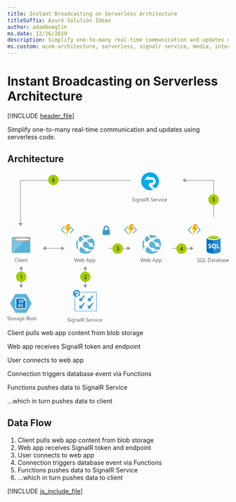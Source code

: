 ```yaml
---
title: Instant Broadcasting on Serverless Architecture
titleSuffix: Azure Solution Ideas
author: adamboeglin
ms.date: 12/16/2019
description: Simplify one-to-many real-time communication and updates using serverless code
ms.custom: acom-architecture, serverless, signalr service, media, interactive-diagram, 'https://azure.microsoft.com/solutions/architecture/instant-broadcasting-on-serverless-architecture/'
---
```

# Instant Broadcasting on Serverless Architecture

[!INCLUDE [header_file](../header.md)]

Simplify one-to-many real-time communication and updates using serverless code.

## Architecture

<svg class="architecture-diagram" aria-labelledby="instant-broadcasting-on-serverless-architecture" height="403.234" viewbox="0 0 593.754 403.234" width="593.754" xmlns="http://www.w3.org/2000/svg">
    <mask height="19.514" id="a" maskunits="userSpaceOnUse" width="10.785" x="313.462" y="144.199">
        <path fill="#fff" d="M313.462 144.199v19.515h10.786v-19.515h-10.786z"/>
    </mask>
    <mask height="31.403" id="b" maskunits="userSpaceOnUse" width="16.181" x="322.837" y="138.531">
        <path fill="#fff" d="M339.018 138.531h-16.181v31.403h16.181v-31.403z"/>
    </mask>
    <mask height="31.404" id="c" maskunits="userSpaceOnUse" width="14.69" x="324.327" y="138.531">
        <path fill="#fff" d="M324.327 169.934h14.691v-31.403h-14.691v31.403z"/>
    </mask>
    <mask height="19.514" id="d" maskunits="userSpaceOnUse" width="10.785" x="144.023" y="144.199">
        <g data-name="mask-2">
            <path data-name="path-1" fill="#fff" d="M144.024 144.199v19.515h10.785v-19.515h-10.785z"/>
        </g>
    </mask>
    <mask height="31.403" id="e" maskunits="userSpaceOnUse" width="16.181" x="153.398" y="138.531">
        <g data-name="mask-4">
            <path data-name="path-3" fill="#fff" d="M169.579 138.531h-16.181v31.403h16.181v-31.403z"/>
        </g>
    </mask>
    <mask height="31.404" id="f" maskunits="userSpaceOnUse" width="14.69" x="154.889" y="138.531">
        <g data-name="mask-6">
            <path data-name="path-5" fill="#fff" d="M154.889 169.934h14.69v-31.403h-14.69v31.403z"/>
        </g>
    </mask>
    <mask height="19.514" id="g" maskunits="userSpaceOnUse" width="10.785" x="484.462" y="144.199">
        <g data-name="mask-2">
            <path data-name="path-1" fill="#fff" d="M484.462 144.199v19.515h10.786v-19.515h-10.786z"/>
        </g>
    </mask>
    <mask height="31.403" id="h" maskunits="userSpaceOnUse" width="16.181" x="493.837" y="138.531">
        <g data-name="mask-4">
            <path data-name="path-3" fill="#fff" d="M510.018 138.531h-16.181v31.403h16.181v-31.403z"/>
        </g>
    </mask>
    <mask height="31.404" id="i" maskunits="userSpaceOnUse" width="14.69" x="495.327" y="138.531">
        <g data-name="mask-6">
            <path data-name="path-5" fill="#fff" d="M495.327 169.934h14.691v-31.403h-14.691v31.403z"/>
        </g>
    </mask>
    <path d="M11.487 213.57a2.007 2.007 0 002.007 2.007H59.48a2.007 2.007 0 002.007-2.007v-31.329h-50z" fill="#59b4d9"/>
    <path d="M59.48 172.943H13.494a2.006 2.006 0 00-2.007 2.007v10.627h50V174.95a2.007 2.007 0 00-2.007-2.007" fill="#a0a1a2"/>
    <path d="M13.5 172.943a2.007 2.007 0 00-2.007 2.007v38.62a2.008 2.008 0 002.007 2.007h2.188l39.418-42.634z" fill="#fff" opacity=".2" style="isolation:isolate"/>
    <path fill="#fff" d="M24.344 177.722h33.671v3.942H24.344z"/>
    <path d="M22.8 179.626a4.878 4.878 0 11-4.878-4.879 4.879 4.879 0 014.878 4.879" fill="#59b4d9"/>
    <path fill="#fff" d="M17.403 180.175l2.213 2.336h-1.201l-2.959-2.818 2.948-2.818h1.198l-2.199 2.322h5.393v.978h-5.393z"/>
    <g>
        <g fill="#5b5b5b">
            <path d="M161.637 399.543v-1.354a2.633 2.633 0 00.558.369 4.487 4.487 0 00.684.277 5.424 5.424 0 00.722.174 4.018 4.018 0 00.67.062 2.622 2.622 0 001.582-.393 1.473 1.473 0 00.349-1.822 1.962 1.962 0 00-.481-.537 4.788 4.788 0 00-.729-.465q-.42-.222-.906-.468-.513-.26-.957-.526a4.143 4.143 0 01-.771-.588 2.452 2.452 0 01-.517-.728 2.475 2.475 0 01.106-2.119 2.518 2.518 0 01.771-.817 3.5 3.5 0 011.091-.479 4.977 4.977 0 011.247-.157 4.785 4.785 0 012.113.349v1.292a3.832 3.832 0 00-2.229-.6 3.669 3.669 0 00-.752.079 2.107 2.107 0 00-.67.256 1.481 1.481 0 00-.479.458 1.216 1.216 0 00-.186.684 1.4 1.4 0 00.141.649 1.6 1.6 0 00.414.5 4.088 4.088 0 00.666.438q.393.212.906.465t1 .547a4.531 4.531 0 01.826.636 2.811 2.811 0 01.564.772 2.176 2.176 0 01.209.971 2.469 2.469 0 01-.284 1.227 2.33 2.33 0 01-.766.817 3.344 3.344 0 01-1.11.455 6.1 6.1 0 01-1.326.14 5.437 5.437 0 01-.574-.038q-.343-.037-.7-.109a5.65 5.65 0 01-.674-.178 2.118 2.118 0 01-.508-.239zM169.957 391.162a.712.712 0 01-.514-.205.694.694 0 01-.211-.52.716.716 0 01.725-.731.722.722 0 01.522.208.729.729 0 010 1.036.717.717 0 01-.522.212zm.547 8.777h-1.121v-7h1.117zM178.748 399.379q0 3.855-3.691 3.855a4.953 4.953 0 01-2.27-.492v-1.121a4.659 4.659 0 002.256.656q2.584 0 2.584-2.748v-.766h-.027a2.833 2.833 0 01-4.509.407 3.728 3.728 0 01-.8-2.505 4.356 4.356 0 01.857-2.837 2.866 2.866 0 012.348-1.053 2.284 2.284 0 012.1 1.135h.027v-.971h1.121zm-1.121-2.6v-1.032a2 2 0 00-.564-1.429 1.856 1.856 0 00-1.4-.595 1.946 1.946 0 00-1.627.755 3.368 3.368 0 00-.588 2.116 2.9 2.9 0 00.563 1.87 1.821 1.821 0 001.493.7 1.952 1.952 0 001.535-.67 2.5 2.5 0 00.588-1.72zM186.828 399.939h-1.121v-3.992q0-2.229-1.627-2.229a1.765 1.765 0 00-1.392.632 2.342 2.342 0 00-.55 1.6v3.992h-1.121v-7h1.121v1.158h.027a2.525 2.525 0 012.3-1.326 2.139 2.139 0 011.756.742 3.3 3.3 0 01.609 2.143zM193.951 399.939h-1.121v-1.094h-.03a2.349 2.349 0 01-2.154 1.258 2.3 2.3 0 01-1.637-.554 1.917 1.917 0 01-.592-1.47q0-1.962 2.311-2.283l2.1-.294q0-1.784-1.443-1.784a3.448 3.448 0 00-2.283.861v-1.148a4.34 4.34 0 012.379-.656q2.468 0 2.469 2.611zm-1.121-3.539l-1.689.232a2.741 2.741 0 00-1.176.386 1.116 1.116 0 00-.4.981 1.068 1.068 0 00.366.837 1.412 1.412 0 00.974.325 1.8 1.8 0 001.378-.584 2.088 2.088 0 00.544-1.48zM197.184 399.939h-1.121v-10.363h1.121zM206.631 399.939h-1.367l-1.641-2.748a5.939 5.939 0 00-.437-.653 2.449 2.449 0 00-.434-.441 1.507 1.507 0 00-.479-.25 1.973 1.973 0 00-.578-.079h-.943v4.17H199.6v-9.8h2.926a4.177 4.177 0 011.187.161 2.651 2.651 0 01.943.489 2.274 2.274 0 01.626.817 2.708 2.708 0 01.225 1.145 2.757 2.757 0 01-.153.94 2.468 2.468 0 01-.437.762 2.661 2.661 0 01-.684.571 3.483 3.483 0 01-.9.366v.027a2.08 2.08 0 01.428.25 2.338 2.338 0 01.346.332 4.442 4.442 0 01.324.434c.107.162.227.35.359.564zm-5.879-8.764v3.555h1.559a2.372 2.372 0 00.8-.13 1.843 1.843 0 00.633-.373 1.676 1.676 0 00.416-.595 1.986 1.986 0 00.15-.79 1.539 1.539 0 00-.509-1.227 2.19 2.19 0 00-1.474-.441zM211.355 399.543v-1.354a2.6 2.6 0 00.557.369 4.528 4.528 0 00.684.277 5.447 5.447 0 00.721.174 4.027 4.027 0 00.67.062 2.623 2.623 0 001.583-.393 1.476 1.476 0 00.349-1.822 1.966 1.966 0 00-.482-.537 4.776 4.776 0 00-.728-.465q-.42-.222-.905-.468-.513-.26-.957-.526a4.127 4.127 0 01-.773-.588 2.449 2.449 0 01-.516-.728 2.489 2.489 0 01.105-2.119 2.524 2.524 0 01.773-.817 3.489 3.489 0 011.09-.479 4.991 4.991 0 011.248-.157 4.775 4.775 0 012.111.349v1.292a3.828 3.828 0 00-2.229-.6 3.684 3.684 0 00-.752.079 2.125 2.125 0 00-.67.256 1.491 1.491 0 00-.479.458 1.215 1.215 0 00-.184.684 1.4 1.4 0 00.14.649 1.592 1.592 0 00.413.5 4.1 4.1 0 00.667.438q.393.212.905.465t1 .547a4.581 4.581 0 01.828.636 2.848 2.848 0 01.563.772 2.176 2.176 0 01.208.971 2.459 2.459 0 01-.283 1.227 2.33 2.33 0 01-.766.817 3.341 3.341 0 01-1.111.455 6.091 6.091 0 01-1.326.14 5.469 5.469 0 01-.574-.038q-.341-.037-.7-.109a5.683 5.683 0 01-.673-.178 2.091 2.091 0 01-.507-.239zM224.727 396.72h-4.943a2.623 2.623 0 00.629 1.8 2.17 2.17 0 001.654.636 3.437 3.437 0 002.174-.779v1.053a4.059 4.059 0 01-2.439.67 2.961 2.961 0 01-2.332-.954 3.907 3.907 0 01-.848-2.683 3.825 3.825 0 01.927-2.663 2.968 2.968 0 012.3-1.029 2.635 2.635 0 012.127.889 3.707 3.707 0 01.752 2.468zm-1.148-.95a2.283 2.283 0 00-.469-1.511 1.6 1.6 0 00-1.281-.54 1.811 1.811 0 00-1.348.567 2.577 2.577 0 00-.684 1.483zM230.072 394.074a1.372 1.372 0 00-.848-.226 1.431 1.431 0 00-1.2.677 3.129 3.129 0 00-.481 1.846v3.568h-1.121v-7h1.121v1.442h.027a2.441 2.441 0 01.73-1.152 1.668 1.668 0 011.1-.414 1.83 1.83 0 01.67.1zM237.352 392.939l-2.789 7h-1.1l-2.652-7h1.23l1.777 5.086a4.6 4.6 0 01.246.978h.027a4.56 4.56 0 01.219-.95l1.859-5.113zM239.129 391.162a.708.708 0 01-.512-.205.692.692 0 01-.213-.52.72.72 0 01.725-.731.724.724 0 01.523.208.731.731 0 010 1.036.72.72 0 01-.523.212zm.547 8.777h-1.121v-7h1.121zM246.717 399.618a3.64 3.64 0 01-1.914.485 3.168 3.168 0 01-2.416-.974 3.529 3.529 0 01-.92-2.526 3.881 3.881 0 01.992-2.779 3.464 3.464 0 012.645-1.049 3.678 3.678 0 011.627.342v1.148a2.849 2.849 0 00-1.668-.547 2.254 2.254 0 00-1.76.769 2.918 2.918 0 00-.687 2.02 2.779 2.779 0 00.646 1.941 2.225 2.225 0 001.732.711 2.806 2.806 0 001.723-.608zM254.039 396.72H249.1a2.623 2.623 0 00.629 1.8 2.17 2.17 0 001.654.636 3.437 3.437 0 002.174-.779v1.053a4.059 4.059 0 01-2.439.67 2.961 2.961 0 01-2.332-.954 3.907 3.907 0 01-.848-2.683 3.825 3.825 0 01.927-2.663 2.968 2.968 0 012.3-1.029 2.635 2.635 0 012.127.889 3.707 3.707 0 01.752 2.468zm-1.148-.95a2.283 2.283 0 00-.469-1.511 1.6 1.6 0 00-1.281-.54 1.811 1.811 0 00-1.348.567 2.577 2.577 0 00-.684 1.483z"/>
        </g>
        <g fill="#5b5b5b">
            <path d="M0 395.543v-1.354a2.6 2.6 0 00.557.369 4.528 4.528 0 00.684.277 5.447 5.447 0 00.721.174 4.027 4.027 0 00.67.062 2.623 2.623 0 001.583-.393 1.476 1.476 0 00.349-1.822 1.966 1.966 0 00-.482-.537 4.776 4.776 0 00-.728-.465q-.42-.222-.905-.468-.513-.26-.957-.526a4.127 4.127 0 01-.773-.588 2.449 2.449 0 01-.516-.728 2.489 2.489 0 01.105-2.119 2.524 2.524 0 01.773-.817 3.489 3.489 0 011.09-.479 4.991 4.991 0 011.248-.157 4.775 4.775 0 012.111.349v1.292a3.828 3.828 0 00-2.229-.6 3.684 3.684 0 00-.752.079 2.125 2.125 0 00-.67.256 1.491 1.491 0 00-.479.458 1.215 1.215 0 00-.184.684 1.4 1.4 0 00.14.649 1.592 1.592 0 00.413.5 4.1 4.1 0 00.667.438q.393.212.905.465t1 .547a4.581 4.581 0 01.828.636 2.848 2.848 0 01.563.772 2.176 2.176 0 01.208.971 2.459 2.459 0 01-.283 1.227 2.33 2.33 0 01-.766.817 3.341 3.341 0 01-1.111.455 6.091 6.091 0 01-1.326.14 5.469 5.469 0 01-.574-.038q-.341-.037-.7-.109a5.683 5.683 0 01-.673-.178 2.091 2.091 0 01-.507-.239zM10.541 395.871a2.163 2.163 0 01-1.047.219q-1.838 0-1.838-2.051V389.9h-1.2v-.957h1.2v-1.713l1.121-.362v2.071h1.764v.957H8.777v3.944a1.639 1.639 0 00.238 1 .955.955 0 00.793.3 1.181 1.181 0 00.732-.232zM14.854 396.1a3.246 3.246 0 01-2.478-.981 3.631 3.631 0 01-.927-2.6 3.785 3.785 0 01.965-2.755 3.464 3.464 0 012.6-.991 3.141 3.141 0 012.444.964 3.825 3.825 0 01.878 2.673 3.762 3.762 0 01-.946 2.683 3.318 3.318 0 01-2.536 1.007zm.082-6.385a2.134 2.134 0 00-1.709.735 3.02 3.02 0 00-.629 2.027 2.854 2.854 0 00.637 1.962 2.159 2.159 0 001.7.718 2.051 2.051 0 001.672-.7 3.055 3.055 0 00.584-2 3.108 3.108 0 00-.584-2.023 2.041 2.041 0 00-1.671-.715zM23.781 390.074a1.37 1.37 0 00-.848-.226 1.43 1.43 0 00-1.2.677 3.129 3.129 0 00-.482 1.846v3.568h-1.12v-7h1.121v1.442h.027a2.451 2.451 0 01.732-1.152 1.665 1.665 0 011.1-.414 1.823 1.823 0 01.67.1zM30.01 395.939h-1.121v-1.094h-.027a2.349 2.349 0 01-2.154 1.258 2.3 2.3 0 01-1.637-.554 1.917 1.917 0 01-.592-1.47q0-1.962 2.311-2.283l2.1-.294q0-1.784-1.443-1.784a3.448 3.448 0 00-2.283.861v-1.148a4.34 4.34 0 012.379-.656q2.468 0 2.469 2.611zm-1.121-3.539l-1.689.232a2.741 2.741 0 00-1.176.386 1.116 1.116 0 00-.4.981 1.068 1.068 0 00.366.837 1.412 1.412 0 00.974.325 1.8 1.8 0 001.378-.584 2.088 2.088 0 00.544-1.48zM38.1 395.379q0 3.855-3.691 3.855a4.959 4.959 0 01-2.27-.492v-1.121a4.665 4.665 0 002.256.656q2.584 0 2.584-2.748v-.766h-.027a2.832 2.832 0 01-4.508.407 3.728 3.728 0 01-.8-2.505 4.356 4.356 0 01.858-2.837 2.866 2.866 0 012.349-1.053 2.28 2.28 0 012.1 1.135h.027v-.971H38.1zm-1.121-2.6v-1.032a2 2 0 00-.563-1.429 1.858 1.858 0 00-1.405-.595 1.948 1.948 0 00-1.627.755 3.374 3.374 0 00-.588 2.116 2.9 2.9 0 00.564 1.87 1.822 1.822 0 001.494.7 1.95 1.95 0 001.534-.67 2.5 2.5 0 00.587-1.72zM45.992 392.72h-4.943a2.623 2.623 0 00.629 1.8 2.17 2.17 0 001.654.636 3.437 3.437 0 002.174-.779v1.053a4.059 4.059 0 01-2.439.67 2.961 2.961 0 01-2.332-.954 3.907 3.907 0 01-.848-2.683 3.825 3.825 0 01.927-2.663 2.968 2.968 0 012.3-1.029 2.635 2.635 0 012.127.889 3.707 3.707 0 01.752 2.468zm-1.148-.95a2.283 2.283 0 00-.469-1.511 1.6 1.6 0 00-1.281-.54 1.811 1.811 0 00-1.348.567 2.577 2.577 0 00-.684 1.483zM51.672 395.939v-9.8h2.789a3.053 3.053 0 012.018.622 2.011 2.011 0 01.744 1.62 2.384 2.384 0 01-.451 1.449 2.431 2.431 0 01-1.244.875v.027a2.5 2.5 0 011.586.749 2.3 2.3 0 01.6 1.644 2.563 2.563 0 01-.9 2.037 3.361 3.361 0 01-2.277.779zm1.148-8.764v3.165H54a2.235 2.235 0 001.484-.455 1.585 1.585 0 00.539-1.282q0-1.429-1.879-1.429zm0 4.2v3.525h1.559a2.338 2.338 0 001.569-.479 1.64 1.64 0 00.558-1.312q0-1.737-2.365-1.736zM60.668 395.939h-1.121v-10.363h1.121zM65.863 396.1a3.246 3.246 0 01-2.478-.981 3.631 3.631 0 01-.927-2.6 3.785 3.785 0 01.965-2.755 3.464 3.464 0 012.6-.991 3.141 3.141 0 012.444.964 3.825 3.825 0 01.878 2.673 3.762 3.762 0 01-.945 2.69 3.318 3.318 0 01-2.537 1zm.082-6.385a2.134 2.134 0 00-1.709.735 3.02 3.02 0 00-.629 2.027 2.854 2.854 0 00.637 1.962 2.159 2.159 0 001.7.718 2.051 2.051 0 001.672-.7 3.055 3.055 0 00.584-2 3.108 3.108 0 00-.584-2.023 2.041 2.041 0 00-1.671-.715zM72.289 394.928h-.027v1.012h-1.121v-10.364h1.121v4.594h.027a2.652 2.652 0 012.42-1.395 2.566 2.566 0 012.109.94 3.883 3.883 0 01.762 2.519 4.34 4.34 0 01-.854 2.813 2.847 2.847 0 01-2.338 1.056 2.3 2.3 0 01-2.099-1.175zm-.027-2.823v.978a2.082 2.082 0 00.564 1.473 2.012 2.012 0 003.028-.174 3.577 3.577 0 00.577-2.167 2.825 2.825 0 00-.539-1.832 1.788 1.788 0 00-1.463-.663 1.985 1.985 0 00-1.572.68 2.5 2.5 0 00-.595 1.7z"/>
        </g>
        <g fill="#5b5b5b">
            <path d="M26.725 239.529a5.749 5.749 0 01-2.707.574 4.364 4.364 0 01-3.35-1.347 4.968 4.968 0 01-1.258-3.534 5.208 5.208 0 011.414-3.8 4.8 4.8 0 013.59-1.449 5.753 5.753 0 012.311.4v1.227a4.685 4.685 0 00-2.324-.588 3.567 3.567 0 00-2.738 1.128 4.25 4.25 0 00-1.049 3.015 4.041 4.041 0 00.98 2.854 3.339 3.339 0 002.574 1.063 4.83 4.83 0 002.557-.656zM29.691 239.939H28.57v-10.363h1.121zM32.535 231.162a.712.712 0 01-.514-.205.694.694 0 01-.211-.52.716.716 0 01.725-.731.722.722 0 01.522.208.729.729 0 010 1.036.717.717 0 01-.522.212zm.547 8.777h-1.121v-7h1.121zM40.977 236.72h-4.942a2.614 2.614 0 00.629 1.8 2.167 2.167 0 001.654.636 3.441 3.441 0 002.174-.779v1.053a4.065 4.065 0 01-2.441.67 2.957 2.957 0 01-2.33-.954 3.9 3.9 0 01-.848-2.683 3.829 3.829 0 01.927-2.663 2.97 2.97 0 012.3-1.029 2.63 2.63 0 012.125.889 3.7 3.7 0 01.752 2.468zm-1.148-.95a2.277 2.277 0 00-.468-1.511 1.6 1.6 0 00-1.282-.54 1.809 1.809 0 00-1.346.567 2.571 2.571 0 00-.684 1.483zM48.482 239.939h-1.121v-3.992q0-2.229-1.627-2.229a1.765 1.765 0 00-1.391.632 2.342 2.342 0 00-.551 1.6v3.992h-1.12v-7h1.121v1.158h.027a2.528 2.528 0 012.3-1.326 2.144 2.144 0 011.758.742 3.306 3.306 0 01.607 2.143zM53.842 239.871a2.155 2.155 0 01-1.045.219q-1.84 0-1.84-2.051V233.9h-1.2v-.957h1.2v-1.713l1.121-.362v2.071h1.764v.957h-1.764v3.944a1.631 1.631 0 00.24 1 .954.954 0 00.793.3 1.177 1.177 0 00.73-.232z"/>
        </g>
        <g fill="#5b5b5b">
            <path d="M191.582 230.137l-2.769 9.8h-1.347l-2.017-7.164a4.429 4.429 0 01-.157-1h-.027a5.084 5.084 0 01-.178.984l-2.03 7.178h-1.333l-2.871-9.8h1.265l2.085 7.52a5.03 5.03 0 01.164.984h.034a5.709 5.709 0 01.212-.984l2.167-7.52h1.1l2.078 7.574a5.677 5.677 0 01.164.916h.027a5.465 5.465 0 01.185-.943l2-7.547zM198.179 236.72h-4.942a2.614 2.614 0 00.629 1.8 2.167 2.167 0 001.654.636 3.441 3.441 0 002.174-.779v1.053a4.062 4.062 0 01-2.44.67 2.957 2.957 0 01-2.331-.954 3.9 3.9 0 01-.848-2.683A3.829 3.829 0 01193 233.8a2.971 2.971 0 012.3-1.029 2.632 2.632 0 012.126.889 3.707 3.707 0 01.752 2.468zm-1.148-.95a2.288 2.288 0 00-.468-1.511 1.6 1.6 0 00-1.282-.54 1.811 1.811 0 00-1.347.567 2.571 2.571 0 00-.684 1.483zM201.022 238.928H201v1.012h-1.121v-10.364H201v4.594h.027a2.652 2.652 0 012.42-1.395 2.565 2.565 0 012.108.94 3.877 3.877 0 01.763 2.519 4.34 4.34 0 01-.854 2.813 2.847 2.847 0 01-2.338 1.056 2.3 2.3 0 01-2.104-1.175zM201 236.1v.978a2.085 2.085 0 00.563 1.473 2.013 2.013 0 003.029-.174 3.577 3.577 0 00.577-2.167 2.826 2.826 0 00-.54-1.832 1.788 1.788 0 00-1.463-.663 1.985 1.985 0 00-1.572.68A2.5 2.5 0 00201 236.1zM219.678 239.939h-1.271l-1.039-2.748h-4.156l-.978 2.748h-1.278l3.76-9.8h1.184zm-2.687-3.78l-1.538-4.177a3.9 3.9 0 01-.15-.656h-.027a3.669 3.669 0 01-.157.656l-1.524 4.177zM222.118 238.928h-.027v4.231h-1.121v-10.22h1.121v1.23h.027a2.652 2.652 0 012.42-1.395 2.564 2.564 0 012.112.94 3.893 3.893 0 01.759 2.519 4.34 4.34 0 01-.854 2.813 2.847 2.847 0 01-2.338 1.056 2.342 2.342 0 01-2.099-1.174zm-.027-2.823v.978a2.085 2.085 0 00.563 1.473 2.013 2.013 0 003.029-.174 3.577 3.577 0 00.577-2.167 2.826 2.826 0 00-.54-1.832 1.788 1.788 0 00-1.463-.663 1.985 1.985 0 00-1.572.68 2.5 2.5 0 00-.594 1.7zM230.349 238.928h-.027v4.231H229.2v-10.22h1.121v1.23h.027a2.652 2.652 0 012.42-1.395 2.564 2.564 0 012.112.94 3.893 3.893 0 01.759 2.519 4.34 4.34 0 01-.854 2.813 2.847 2.847 0 01-2.338 1.056 2.342 2.342 0 01-2.098-1.174zm-.027-2.823v.978a2.085 2.085 0 00.563 1.473 2.013 2.013 0 003.029-.174 3.577 3.577 0 00.577-2.167 2.826 2.826 0 00-.54-1.832 1.788 1.788 0 00-1.463-.663 1.985 1.985 0 00-1.572.68 2.5 2.5 0 00-.595 1.7z"/>
        </g>
        <g fill="#5b5b5b">
            <path d="M335.41 77.551V76.2a2.6 2.6 0 00.557.369 4.528 4.528 0 00.684.277 5.447 5.447 0 00.721.174 4.027 4.027 0 00.67.062 2.623 2.623 0 001.583-.393 1.476 1.476 0 00.349-1.822 1.966 1.966 0 00-.482-.537 4.776 4.776 0 00-.728-.465q-.42-.222-.905-.468-.513-.26-.957-.526a4.127 4.127 0 01-.773-.588 2.449 2.449 0 01-.516-.728 2.489 2.489 0 01.105-2.119 2.524 2.524 0 01.773-.817 3.489 3.489 0 011.09-.479 4.991 4.991 0 011.248-.157 4.775 4.775 0 012.111.349v1.292a3.828 3.828 0 00-2.229-.6 3.684 3.684 0 00-.752.079 2.125 2.125 0 00-.67.256 1.491 1.491 0 00-.479.458 1.215 1.215 0 00-.184.684 1.4 1.4 0 00.14.649 1.592 1.592 0 00.413.5 4.1 4.1 0 00.667.438q.393.212.905.465t1 .547a4.581 4.581 0 01.828.636 2.848 2.848 0 01.563.772 2.176 2.176 0 01.208.971 2.459 2.459 0 01-.283 1.227 2.33 2.33 0 01-.766.817 3.341 3.341 0 01-1.111.455 6.091 6.091 0 01-1.326.14 5.469 5.469 0 01-.574-.038q-.341-.037-.7-.109a5.683 5.683 0 01-.673-.178 2.091 2.091 0 01-.507-.242zM343.729 69.17a.708.708 0 01-.512-.205.692.692 0 01-.213-.52.72.72 0 01.725-.731.724.724 0 01.523.208.731.731 0 010 1.036.72.72 0 01-.523.212zm.547 8.777h-1.121v-7h1.121zM352.52 77.387q0 3.855-3.691 3.855a4.959 4.959 0 01-2.27-.492v-1.121a4.665 4.665 0 002.256.656q2.584 0 2.584-2.748v-.766h-.027a2.832 2.832 0 01-4.508.407 3.728 3.728 0 01-.8-2.505 4.356 4.356 0 01.858-2.837 2.866 2.866 0 012.349-1.053 2.28 2.28 0 012.1 1.135h.027v-.971h1.121zm-1.121-2.6V73.75a2 2 0 00-.563-1.429 1.858 1.858 0 00-1.405-.595 1.948 1.948 0 00-1.627.755 3.374 3.374 0 00-.588 2.116 2.9 2.9 0 00.564 1.87 1.822 1.822 0 001.494.7 1.95 1.95 0 001.534-.67 2.5 2.5 0 00.592-1.714zM360.6 77.948h-1.121v-3.993q0-2.229-1.627-2.229a1.765 1.765 0 00-1.391.632 2.342 2.342 0 00-.551 1.6v3.992h-1.121v-7h1.121v1.16h.027a2.528 2.528 0 012.3-1.326 2.144 2.144 0 011.758.742 3.306 3.306 0 01.607 2.143zM367.723 77.948H366.6v-1.094h-.027a2.346 2.346 0 01-2.152 1.258 2.3 2.3 0 01-1.638-.554 1.917 1.917 0 01-.591-1.47q0-1.962 2.311-2.283l2.1-.294q0-1.784-1.441-1.784a3.444 3.444 0 00-2.283.861V71.44a4.335 4.335 0 012.379-.656q2.467 0 2.467 2.611zm-1.123-3.541l-1.687.232a2.736 2.736 0 00-1.176.386 1.113 1.113 0 00-.4.981 1.067 1.067 0 00.365.837 1.415 1.415 0 00.975.325 1.8 1.8 0 001.377-.584 2.088 2.088 0 00.543-1.48zM370.957 77.948h-1.121V67.584h1.121zM380.4 77.948h-1.367L377.4 75.2a6.081 6.081 0 00-.437-.653 2.518 2.518 0 00-.435-.441 1.507 1.507 0 00-.479-.25 1.971 1.971 0 00-.577-.079h-.943v4.17h-1.148v-9.8h2.919a4.175 4.175 0 011.186.161 2.651 2.651 0 01.943.489 2.272 2.272 0 01.625.817 2.708 2.708 0 01.227 1.145 2.757 2.757 0 01-.154.94 2.448 2.448 0 01-.437.762 2.661 2.661 0 01-.684.571 3.49 3.49 0 01-.9.366v.027a2.072 2.072 0 01.427.25 2.381 2.381 0 01.345.332 4.444 4.444 0 01.325.434c.106.162.227.35.358.564zm-5.879-8.764v3.555h1.559a2.366 2.366 0 00.8-.13 1.848 1.848 0 00.632-.373 1.693 1.693 0 00.418-.595 2 2 0 00.15-.79 1.536 1.536 0 00-.51-1.227 2.187 2.187 0 00-1.473-.441zM385.127 77.551V76.2a2.633 2.633 0 00.558.369 4.487 4.487 0 00.684.277 5.424 5.424 0 00.722.174 4.018 4.018 0 00.67.062 2.622 2.622 0 001.582-.393 1.473 1.473 0 00.349-1.822 1.962 1.962 0 00-.481-.537 4.788 4.788 0 00-.729-.465q-.42-.222-.906-.468-.513-.26-.957-.526a4.143 4.143 0 01-.771-.588 2.452 2.452 0 01-.517-.728 2.475 2.475 0 01.106-2.119 2.518 2.518 0 01.771-.817 3.5 3.5 0 011.091-.479 4.977 4.977 0 011.247-.157 4.785 4.785 0 012.113.349v1.292a3.832 3.832 0 00-2.229-.6 3.669 3.669 0 00-.752.079 2.107 2.107 0 00-.67.256 1.481 1.481 0 00-.479.458 1.216 1.216 0 00-.186.684 1.4 1.4 0 00.141.649 1.6 1.6 0 00.414.5 4.088 4.088 0 00.666.438q.393.212.906.465t1 .547a4.531 4.531 0 01.826.636 2.811 2.811 0 01.564.772 2.176 2.176 0 01.209.971 2.469 2.469 0 01-.284 1.227 2.33 2.33 0 01-.766.817 3.344 3.344 0 01-1.11.455 6.1 6.1 0 01-1.326.14 5.437 5.437 0 01-.574-.038q-.343-.037-.7-.109a5.65 5.65 0 01-.674-.178 2.118 2.118 0 01-.508-.242zM398.5 74.728h-4.941a2.614 2.614 0 00.629 1.8 2.167 2.167 0 001.654.636 3.441 3.441 0 002.174-.779v1.053a4.065 4.065 0 01-2.441.67 2.957 2.957 0 01-2.33-.954 3.9 3.9 0 01-.848-2.683 3.829 3.829 0 01.926-2.663 2.97 2.97 0 012.3-1.029 2.63 2.63 0 012.125.889 3.7 3.7 0 01.752 2.468zm-1.148-.95a2.277 2.277 0 00-.468-1.511 1.6 1.6 0 00-1.282-.54 1.809 1.809 0 00-1.346.567 2.571 2.571 0 00-.684 1.483zM403.844 72.082a1.37 1.37 0 00-.848-.226 1.43 1.43 0 00-1.2.677 3.129 3.129 0 00-.482 1.846v3.568h-1.121v-7h1.121v1.443h.027a2.451 2.451 0 01.732-1.152 1.665 1.665 0 011.1-.414 1.823 1.823 0 01.67.1zM411.125 70.948l-2.789 7h-1.1l-2.652-7h1.23l1.777 5.086a4.488 4.488 0 01.246.978h.027a4.687 4.687 0 01.219-.95l1.859-5.113zM412.9 69.17a.712.712 0 01-.514-.205.694.694 0 01-.211-.52.716.716 0 01.725-.731.722.722 0 01.522.208.729.729 0 010 1.036.717.717 0 01-.522.212zm.547 8.777h-1.121v-7h1.121zM420.49 77.626a3.642 3.642 0 01-1.914.485 3.169 3.169 0 01-2.417-.974 3.528 3.528 0 01-.919-2.526 3.884 3.884 0 01.99-2.779 3.469 3.469 0 012.646-1.049 3.681 3.681 0 011.627.342v1.148a2.851 2.851 0 00-1.668-.547 2.255 2.255 0 00-1.761.769 2.918 2.918 0 00-.687 2.02 2.779 2.779 0 00.646 1.941 2.227 2.227 0 001.733.711 2.81 2.81 0 001.723-.608zM427.811 74.728h-4.941a2.614 2.614 0 00.629 1.8 2.167 2.167 0 001.654.636 3.441 3.441 0 002.174-.779v1.053a4.065 4.065 0 01-2.441.67 2.957 2.957 0 01-2.33-.954 3.9 3.9 0 01-.848-2.683 3.829 3.829 0 01.926-2.663 2.97 2.97 0 012.3-1.029 2.63 2.63 0 012.125.889 3.7 3.7 0 01.752 2.468zm-1.148-.95a2.277 2.277 0 00-.468-1.511 1.6 1.6 0 00-1.282-.54 1.809 1.809 0 00-1.346.567 2.571 2.571 0 00-.684 1.483z"/>
        </g>
        <g fill="#969696">
            <path d="M208.27 258.403h1.5v44.201h-1.5z"/>
            <path d="M214.256 301.072l-5.236 9.067-5.235-9.067h10.471zM214.256 259.934l-5.236-9.066-5.235 9.066h10.471z"/>
        </g>
        <g fill="#969696">
            <path d="M101.919 202.753h44.201v1.5h-44.201z"/>
            <path d="M103.452 208.739l-9.067-5.236 9.067-5.236v10.472zM144.588 208.739l9.068-5.236-9.068-5.236v10.472z"/>
        </g>
        <g fill="#969696">
            <path d="M272.188 202.753h50.932v1.5h-50.932z"/>
            <path d="M321.588 208.739l9.068-5.236-9.068-5.236v10.472z"/>
        </g>
        <g fill="#969696">
            <path d="M441.188 202.753h50.932v1.5h-50.932z"/>
            <path d="M490.588 208.739l9.068-5.236-9.068-5.236v10.472z"/>
        </g>
        <g fill="#969696">
            <path d="M36.27 258.403h1.5v44.201h-1.5z"/>
            <path d="M42.256 301.072l-5.236 9.067-5.235-9.067h10.471zM42.256 259.934l-5.236-9.066-5.235 9.066h10.471z"/>
        </g>
        <g fill="#389bd5">
            <path d="M237.649 320.305h-40.918c.185.462.277.925.416 1.387H237.7a.927.927 0 01.925.925v47.206a.927.927 0 01-.925.925h-55.02a.927.927 0 01-.925-.925v-34.491c-.462-.185-.925-.37-1.387-.6v35.093a2.318 2.318 0 002.312 2.312h54.974a2.318 2.318 0 002.312-2.312v-47.208a2.289 2.289 0 00-2.317-2.312z"/>
            <path d="M198.071 356.877h-4.161a1.125 1.125 0 00-1.11 1.11v5.872a1.125 1.125 0 001.11 1.11h5.872a1.125 1.125 0 001.11-1.11v-5.04h.971l1.2-1.295-.092-1.711.416-.416 1.48.046.832-.786.046-1.48 1.017-1.11 1.248-.046V349.2h-2.31zm-3.052 6.843a.971.971 0 11.971-.971.948.948 0 01-.97.971zM221 356.877h-4.161a1.125 1.125 0 00-1.11 1.11v5.872a1.125 1.125 0 001.11 1.11h5.872a1.125 1.125 0 001.11-1.11v-5.04h.971l1.2-1.295-.092-1.711.416-.416 1.48.046.832-.786.046-1.48 1.017-1.11 1.248-.046V349.2h-2.312zm-3.052 6.843a.971.971 0 11.971-.971.948.948 0 01-.966.971zM198.071 337.181h-4.161a1.125 1.125 0 00-1.11 1.11v5.872a1.125 1.125 0 001.11 1.11h5.872a1.125 1.125 0 001.11-1.11v-5.04h.971l1.2-1.295-.092-1.711.416-.416 1.48.046.832-.786.046-1.48 1.017-1.11 1.248-.046v-2.82h-2.31zm-3.052 6.843a.971.971 0 11.971-.971.948.948 0 01-.97.971zM221 337.181h-4.161a1.125 1.125 0 00-1.11 1.11v5.872a1.125 1.125 0 001.11 1.11h5.872a1.125 1.125 0 001.11-1.11v-5.04h.971l1.2-1.295-.092-1.711.416-.416 1.48.046.832-.786.046-1.48 1.017-1.11 1.248-.046v-2.82h-2.312zm-3.052 6.843a.971.971 0 11.971-.971.948.948 0 01-.966.971zM185.125 326.131h2.682a1.727 1.727 0 001.9-1.9 1.9 1.9 0 00-1.9-1.9h-8.322l4.439-4.624v2.034h3.93a4.485 4.485 0 110 8.97l3.7 3.606a9.851 9.851 0 004.115-8 9.966 9.966 0 00-9.941-9.848 9.848 9.848 0 000 19.7 9.957 9.957 0 003.144-.509l-4.808-4.993z"/>
        </g>
        <g fill="#969696">
            <path d="M554.419 120.531h-1.5v-98.25h-75.715v-1.5h77.215v99.75z"/>
            <path d="M478.737 26.767l-9.068-5.236 9.068-5.236v10.472z"/>
        </g>
        <g fill="#969696">
            <path d="M35.938 136.996h-1.5V20.781h295.231v1.5H35.938v114.715z"/>
            <path d="M29.953 135.464l5.236 9.067 5.235-9.067H29.953z"/>
        </g>
        <path d="M50.729 325.841h-28.92l-14.46 25.1 14.46 25.1h28.92l14.46-25.1zm.116 36.323a3.9 3.9 0 01-3.933 3.933H25.626a3.9 3.9 0 01-3.933-3.933v-22.441a3.9 3.9 0 013.933-3.933h19.088l6.015 6.015v20.36h.116z" fill="#59b4d9"/>
        <path d="M34.071 354.992a5.01 5.01 0 00-.116-.578c-.116-.116-.116-.231-.231-.347s-.231-.116-.347-.231c-.116 0-.231-.116-.463-.116a1.644 1.644 0 00-.694.231.984.984 0 00-.347.578c-.116.231-.116.578-.231.925 0 .347-.116.81-.116 1.272a5.654 5.654 0 00.116 1.5 2.179 2.179 0 00.231.925 1.6 1.6 0 00.347.463.867.867 0 00.578.116.7.7 0 00.463-.116c.116 0 .231-.116.347-.231a.6.6 0 00.231-.463.867.867 0 00.116-.578c0-.231.116-.463.116-.694v-2.661zM40.9 343.309a5.01 5.01 0 00-.116-.578c-.116-.116-.116-.231-.231-.347s-.231-.116-.347-.231c-.116 0-.231-.116-.463-.116a1.644 1.644 0 00-.694.231.984.984 0 00-.347.578c-.116.231-.116.578-.231.925 0 .347-.116.81-.116 1.272a5.654 5.654 0 00.116 1.5 2.179 2.179 0 00.231.925 1.6 1.6 0 00.347.463.867.867 0 00.578.116.7.7 0 00.463-.116c.116 0 .231-.116.347-.231a.6.6 0 00.231-.463.867.867 0 00.116-.578c0-.231.116-.463.116-.694v-2.661z" fill="#0072c6"/>
        <path d="M43.788 337.987H25.626a1.779 1.779 0 00-1.735 1.735v22.442a1.779 1.779 0 001.735 1.735h21.285a1.779 1.779 0 001.735-1.735v-19.2h-4.858v-4.974zM30.369 342.5v-.231a.113.113 0 01.116-.116l.116-.116 1.851-1.157h1.388a.113.113 0 01.116.116v7.172h1.5l.116.116v1.157a.113.113 0 01-.116.116h-4.971l-.116-.116v-1.157a.113.113 0 01.116-.116h1.735v-5.553l-1.388.81a.4.4 0 00-.231.116h-.116a.4.4 0 01-.116-.231v-.81zm5.321 16.079a2.539 2.539 0 01-.578 1.388 3.521 3.521 0 01-.925.925 2.894 2.894 0 01-1.5.347 3.2 3.2 0 01-1.5-.347 3.118 3.118 0 01-.925-.81 3.9 3.9 0 01-.463-1.388 14.864 14.864 0 010-3.7 3.861 3.861 0 01.578-1.388 3.521 3.521 0 01.925-.925 2.894 2.894 0 011.5-.347 3.2 3.2 0 011.5.347 3.118 3.118 0 01.925.81 3.9 3.9 0 01.463 1.388 9.35 9.35 0 01.116 1.851 4.851 4.851 0 01-.116 1.848zm6.709 2.082v.231a.113.113 0 01-.116.116H37.31l-.116-.116v-1.157a.113.113 0 01.116-.116h1.735v-5.553l-1.388.81a.4.4 0 00-.231.116h-.116a.4.4 0 01-.116-.231v-.81a.113.113 0 01.116-.116l.116-.116 1.851-1.157h1.388a.113.113 0 01.116.116v7.172h1.5l.116.116v.578c.119.001.119.117.003.117zm.116-13.766a2.539 2.539 0 01-.578 1.388 3.521 3.521 0 01-.925.925 2.894 2.894 0 01-1.5.347 3.2 3.2 0 01-1.5-.347 3.118 3.118 0 01-.925-.81 3.9 3.9 0 01-.463-1.388 14.864 14.864 0 010-3.7 3.861 3.861 0 01.578-1.388 3.521 3.521 0 01.925-.925 2.894 2.894 0 011.5-.347 3.2 3.2 0 011.5.347 3.118 3.118 0 01.925.81 3.9 3.9 0 01.463 1.388 9.35 9.35 0 01.116 1.851 4.851 4.851 0 01-.115 1.849z" fill="#0072c6"/>
        <path d="M224.462 212.782a24.995 24.995 0 114.656-35.03 24.9 24.9 0 01-4.656 35.03" fill="#59b4d9"/>
        <path d="M219.869 197.321a5.385 5.385 0 007.541 1c.123-.094.218-.208.33-.309 2.409 1.7 4.082 2.817 5.025 3.459a21.566 21.566 0 00.67-2.142c-1-.741-2.343-1.778-4.29-3.356a5.34 5.34 0 00-7.666-6.548 222.638 222.638 0 01-8.293-7.833c9.165-4.929 15.676-4.207 15.676-4.207a25.109 25.109 0 00-3.606-3.7 26.627 26.627 0 00-16.729 3.119q-3.429-3.589-6.983-7.712a23.264 23.264 0 00-3.312 1.347 53.84 53.84 0 006.754 8.565l.017.017a46.293 46.293 0 00-6.944 6.015c-.29.309-.569.62-.842.931a7.546 7.546 0 00-4.117.282 18.265 18.265 0 01-1.724-10.832 26.353 26.353 0 00-2.692 3.267 16.016 16.016 0 00.985 10.1 7.538 7.538 0 00-.005 9.153 7.743 7.743 0 00.559.645 37.87 37.87 0 00-1.46 8.761c.237.322.237.582.472.9a25.375 25.375 0 004.16 4.008 27.556 27.556 0 011.714-11.372 7.507 7.507 0 003.483-.566c.64.563 1.31 1.132 2.025 1.711a41.672 41.672 0 007.285 4.643 4.941 4.941 0 007.951 4.437 4.918 4.918 0 001.108-1.216 44.6 44.6 0 009.806 1.019c.386 0 2.177-2.436 3.2-3.946a26.373 26.373 0 01-12.3-.84 4.913 4.913 0 00-7.516-3.121 46.853 46.853 0 01-6.758-4.49q-.707-.559-1.359-1.118a7.578 7.578 0 00.318-7.55c.286-.286.567-.573.871-.857a54.887 54.887 0 016.519-5.274c-.082-.076-.156-.156-.236-.233.081.075.157.152.239.227 3.121 2.886 6.43 5.621 9.564 8.065a5.348 5.348 0 00.56 5.551z" fill="#fff"/>
        <path d="M378.427 34.878l2.688-6.54h6.031a4.36 4.36 0 100-8.719h-19.618l10.9-10.9v4.36h8.719a10.868 10.868 0 01.509 21.726l8.865 8.865a23.961 23.961 0 10-13.66 4.287 23.1 23.1 0 007.484-1.235z" fill="#00abec"/>
        <path d="M347.321 154.445a.963.963 0 000-1.224l-1.65-1.65-7.345-7.132a.835.835 0 00-1.171 0 .81.81 0 000 1.224l7.718 7.558a.9.9 0 010 1.224L337 162.27a.9.9 0 000 1.224.89.89 0 001.171 0l7.292-7.239.053-.053z" fill="#3999c6"/>
        <g mask="url(#a)">
            <path d="M313.682 154.445a.963.963 0 010-1.224l1.65-1.65 7.345-7.132a.835.835 0 011.171 0 .81.81 0 010 1.224l-7.558 7.558a.9.9 0 000 1.224l7.718 7.824a.9.9 0 010 1.224.89.89 0 01-1.171 0l-7.452-7.133-.053-.053z" fill="#3999c6"/>
        </g>
        <g mask="url(#b)">
            <path fill="#fcd116" d="M338.805 138.531h-10.379l-5.589 15.755 6.813.053-5.322 15.595 14.69-20.811h-7.132l6.919-10.592z"/>
        </g>
        <g mask="url(#c)">
            <path fill="#ff8c00" d="M331.886 149.123l6.919-10.592h-5.429l-5.748 13.093 6.813.054-10.114 18.256 14.691-20.811h-7.132z"/>
        </g>
        <path d="M177.882 154.445a.963.963 0 000-1.224l-1.65-1.65-7.345-7.132a.835.835 0 00-1.171 0 .81.81 0 000 1.224l7.718 7.558a.9.9 0 010 1.224l-7.877 7.824a.9.9 0 000 1.224.89.89 0 001.171 0l7.292-7.239.053-.053z" fill="#3999c6"/>
        <g mask="url(#d)">
            <path d="M144.244 154.445a.963.963 0 010-1.224l1.65-1.65 7.345-7.132a.835.835 0 011.171 0 .81.81 0 010 1.224l-7.558 7.558a.9.9 0 000 1.224l7.718 7.824a.9.9 0 010 1.224.89.89 0 01-1.171 0l-7.452-7.133-.053-.053z" fill="#3999c6"/>
        </g>
        <g mask="url(#e)">
            <path fill="#fcd116" d="M169.366 138.531h-10.379l-5.589 15.755 6.813.053-5.322 15.595 14.69-20.811h-7.132l6.919-10.592z"/>
        </g>
        <g mask="url(#f)">
            <path fill="#ff8c00" d="M162.447 149.123l6.919-10.592h-5.429l-5.748 13.093 6.813.054-10.113 18.256 14.69-20.811h-7.132z"/>
        </g>
        <path d="M518.321 154.445a.963.963 0 000-1.224l-1.65-1.65-7.345-7.132a.835.835 0 00-1.171 0 .81.81 0 000 1.224l7.718 7.558a.9.9 0 010 1.224L508 162.27a.9.9 0 000 1.224.89.89 0 001.171 0l7.292-7.239.053-.053z" fill="#3999c6"/>
        <g mask="url(#g)">
            <path d="M484.682 154.445a.963.963 0 010-1.224l1.65-1.65 7.345-7.132a.835.835 0 011.171 0 .81.81 0 010 1.224l-7.558 7.558a.9.9 0 000 1.224l7.718 7.824a.9.9 0 010 1.224.89.89 0 01-1.171 0l-7.452-7.133-.053-.053z" fill="#3999c6"/>
        </g>
        <g mask="url(#h)">
            <path fill="#fcd116" d="M509.805 138.531h-10.379l-5.589 15.755 6.813.053-5.322 15.595 14.69-20.811h-7.132l6.919-10.592z"/>
        </g>
        <g mask="url(#i)">
            <path fill="#ff8c00" d="M502.886 149.123l6.919-10.592h-5.429l-5.748 13.093 6.813.054-10.114 18.256 14.691-20.811h-7.132z"/>
        </g>
        <path d="M274.021 154.584h-1.274v-4.246a8.006 8.006 0 00-2-5.32c-.047-.051-.088-.108-.134-.159a7.163 7.163 0 00-10.57 0 8.006 8.006 0 00-2.132 5.478v4.248h-1.273a.957.957 0 00-.958.958v11.228a.958.958 0 00.958.958h17.378a.958.958 0 00.958-.958v-11.228a.958.958 0 00-.953-.959zm-4.8 0h-7.788v-4.246a4.48 4.48 0 011.181-3.072 3.644 3.644 0 015.425 0 4.386 4.386 0 01.465.6 4.545 4.545 0 01.717 2.468v4.249z" fill="#3999c6"/>
        <g fill="#5b5b5b">
            <path d="M369.582 230.137l-2.769 9.8h-1.347l-2.017-7.164a4.429 4.429 0 01-.157-1h-.027a5.084 5.084 0 01-.178.984l-2.03 7.178h-1.333l-2.871-9.8h1.265l2.085 7.52a5.03 5.03 0 01.164.984h.034a5.709 5.709 0 01.212-.984l2.167-7.52h1.1l2.078 7.574a5.677 5.677 0 01.164.916h.027a5.465 5.465 0 01.185-.943l2-7.547zM376.179 236.72h-4.942a2.614 2.614 0 00.629 1.8 2.167 2.167 0 001.654.636 3.441 3.441 0 002.174-.779v1.053a4.062 4.062 0 01-2.44.67 2.957 2.957 0 01-2.331-.954 3.9 3.9 0 01-.848-2.683A3.829 3.829 0 01371 233.8a2.971 2.971 0 012.3-1.029 2.632 2.632 0 012.126.889 3.707 3.707 0 01.752 2.468zm-1.148-.95a2.288 2.288 0 00-.468-1.511 1.6 1.6 0 00-1.282-.54 1.811 1.811 0 00-1.347.567 2.571 2.571 0 00-.684 1.483zM379.022 238.928H379v1.012h-1.121v-10.364H379v4.594h.027a2.652 2.652 0 012.42-1.395 2.565 2.565 0 012.108.94 3.877 3.877 0 01.763 2.519 4.34 4.34 0 01-.854 2.813 2.847 2.847 0 01-2.338 1.056 2.3 2.3 0 01-2.104-1.175zM379 236.1v.978a2.085 2.085 0 00.563 1.473 2.013 2.013 0 003.029-.174 3.577 3.577 0 00.577-2.167 2.826 2.826 0 00-.54-1.832 1.788 1.788 0 00-1.463-.663 1.985 1.985 0 00-1.572.68A2.5 2.5 0 00379 236.1zM397.678 239.939h-1.271l-1.039-2.748h-4.156l-.978 2.748h-1.278l3.76-9.8h1.184zm-2.687-3.78l-1.538-4.177a3.9 3.9 0 01-.15-.656h-.027a3.669 3.669 0 01-.157.656l-1.524 4.177zM400.118 238.928h-.027v4.231h-1.121v-10.22h1.121v1.23h.027a2.652 2.652 0 012.42-1.395 2.564 2.564 0 012.112.94 3.893 3.893 0 01.759 2.519 4.34 4.34 0 01-.854 2.813 2.847 2.847 0 01-2.338 1.056 2.342 2.342 0 01-2.099-1.174zm-.027-2.823v.978a2.085 2.085 0 00.563 1.473 2.013 2.013 0 003.029-.174 3.577 3.577 0 00.577-2.167 2.826 2.826 0 00-.54-1.832 1.788 1.788 0 00-1.463-.663 1.985 1.985 0 00-1.572.68 2.5 2.5 0 00-.594 1.7zM408.349 238.928h-.027v4.231H407.2v-10.22h1.121v1.23h.027a2.652 2.652 0 012.42-1.395 2.564 2.564 0 012.112.94 3.893 3.893 0 01.759 2.519 4.34 4.34 0 01-.854 2.813 2.847 2.847 0 01-2.338 1.056 2.342 2.342 0 01-2.098-1.174zm-.027-2.823v.978a2.085 2.085 0 00.563 1.473 2.013 2.013 0 003.029-.174 3.577 3.577 0 00.577-2.167 2.826 2.826 0 00-.54-1.832 1.788 1.788 0 00-1.463-.663 1.985 1.985 0 00-1.572.68 2.5 2.5 0 00-.595 1.7z"/>
        </g>
        <g fill="#5b5b5b">
            <path d="M509.486 239.543v-1.354a2.6 2.6 0 00.557.369 4.528 4.528 0 00.684.277 5.447 5.447 0 00.721.174 4.027 4.027 0 00.67.062 2.623 2.623 0 001.583-.393 1.476 1.476 0 00.349-1.822 1.966 1.966 0 00-.482-.537 4.776 4.776 0 00-.728-.465q-.42-.222-.905-.468-.513-.26-.957-.526a4.127 4.127 0 01-.773-.588 2.449 2.449 0 01-.516-.728 2.489 2.489 0 01.105-2.119 2.524 2.524 0 01.773-.817 3.489 3.489 0 011.09-.479 4.991 4.991 0 011.248-.157 4.775 4.775 0 012.111.349v1.292a3.828 3.828 0 00-2.229-.6 3.684 3.684 0 00-.752.079 2.125 2.125 0 00-.67.256 1.491 1.491 0 00-.479.458 1.215 1.215 0 00-.184.684 1.4 1.4 0 00.14.649 1.592 1.592 0 00.413.5 4.1 4.1 0 00.667.438q.393.212.905.465t1 .547a4.581 4.581 0 01.828.636 2.848 2.848 0 01.563.772 2.176 2.176 0 01.208.971 2.459 2.459 0 01-.283 1.227 2.33 2.33 0 01-.766.817 3.341 3.341 0 01-1.111.455 6.091 6.091 0 01-1.326.14 5.469 5.469 0 01-.574-.038q-.341-.037-.7-.109a5.683 5.683 0 01-.673-.178 2.091 2.091 0 01-.507-.239zM521.332 240.1a4.325 4.325 0 01-3.342-1.374 5.106 5.106 0 01-1.252-3.575 5.383 5.383 0 011.279-3.773 4.475 4.475 0 013.479-1.408 4.207 4.207 0 013.268 1.367 5.1 5.1 0 011.244 3.575 5.417 5.417 0 01-1.271 3.794 3.75 3.75 0 01-.643.574l2.756 1.976h-2.086l-1.846-1.381a5.311 5.311 0 01-1.586.225zm.082-9.092a3.16 3.16 0 00-2.508 1.114 4.314 4.314 0 00-.965 2.926 4.381 4.381 0 00.938 2.919 3.078 3.078 0 002.453 1.1 3.217 3.217 0 002.543-1.053 4.3 4.3 0 00.93-2.946 4.479 4.479 0 00-.9-3 3.093 3.093 0 00-2.491-1.056zM533.021 239.939h-5.086v-9.8h1.148v8.761h3.938zM538.361 239.939v-9.8h2.707q5.181 0 5.182 4.778a4.817 4.817 0 01-1.439 3.647 5.336 5.336 0 01-3.852 1.377zm1.148-8.764v7.725h1.463a4.149 4.149 0 003-1.032 3.869 3.869 0 001.074-2.926q0-3.767-4.006-3.767zM553.037 239.939h-1.121v-1.094h-.027a2.346 2.346 0 01-2.152 1.258 2.3 2.3 0 01-1.638-.554 1.917 1.917 0 01-.591-1.47q0-1.962 2.311-2.283l2.1-.294q0-1.784-1.441-1.784a3.444 3.444 0 00-2.283.861v-1.148a4.335 4.335 0 012.379-.656q2.467 0 2.467 2.611zm-1.121-3.541l-1.687.232a2.736 2.736 0 00-1.176.386 1.113 1.113 0 00-.4.981 1.067 1.067 0 00.365.837 1.415 1.415 0 00.975.325 1.8 1.8 0 001.377-.584 2.088 2.088 0 00.543-1.48zM558.4 239.871a2.155 2.155 0 01-1.045.219q-1.84 0-1.84-2.051V233.9h-1.2v-.957h1.2v-1.713l1.121-.362v2.071h1.764v.957h-1.764v3.944a1.631 1.631 0 00.24 1 .954.954 0 00.793.3 1.177 1.177 0 00.73-.232zM564.9 239.939h-1.121v-1.094h-.027a2.346 2.346 0 01-2.152 1.255 2.3 2.3 0 01-1.638-.554 1.917 1.917 0 01-.591-1.47q0-1.962 2.311-2.283l2.1-.294q0-1.784-1.441-1.784a3.444 3.444 0 00-2.283.861v-1.148a4.335 4.335 0 012.379-.656q2.467 0 2.467 2.611zm-1.121-3.541l-1.687.232a2.736 2.736 0 00-1.176.386 1.113 1.113 0 00-.4.981 1.067 1.067 0 00.365.837 1.415 1.415 0 00.975.325 1.8 1.8 0 001.377-.584 2.088 2.088 0 00.543-1.48zM568.166 238.928h-.027v1.012h-1.121v-10.364h1.121v4.594h.027a2.65 2.65 0 012.42-1.395 2.566 2.566 0 012.108.94 3.883 3.883 0 01.763 2.519 4.335 4.335 0 01-.855 2.813 2.844 2.844 0 01-2.338 1.056 2.3 2.3 0 01-2.098-1.175zm-.027-2.823v.978a2.081 2.081 0 00.563 1.473 2.012 2.012 0 003.028-.174 3.577 3.577 0 00.578-2.167 2.82 2.82 0 00-.541-1.832 1.787 1.787 0 00-1.463-.663 1.986 1.986 0 00-1.572.68 2.5 2.5 0 00-.593 1.7zM580.074 239.939h-1.121v-1.094h-.027a2.349 2.349 0 01-2.154 1.258 2.3 2.3 0 01-1.637-.554 1.917 1.917 0 01-.592-1.47q0-1.962 2.311-2.283l2.1-.294q0-1.784-1.443-1.784a3.448 3.448 0 00-2.283.861v-1.148a4.34 4.34 0 012.379-.656q2.468 0 2.469 2.611zm-1.121-3.541l-1.689.232a2.741 2.741 0 00-1.176.386 1.116 1.116 0 00-.4.981 1.068 1.068 0 00.366.837 1.412 1.412 0 00.974.325 1.8 1.8 0 001.378-.584 2.088 2.088 0 00.544-1.48zM581.762 239.686v-1.2a3.321 3.321 0 002.018.677q1.477 0 1.477-.984a.857.857 0 00-.127-.475 1.254 1.254 0 00-.342-.345 2.641 2.641 0 00-.506-.27c-.193-.08-.4-.163-.625-.25a7.935 7.935 0 01-.817-.373 2.459 2.459 0 01-.588-.424 1.566 1.566 0 01-.355-.537 1.892 1.892 0 01-.12-.7 1.673 1.673 0 01.227-.872 2 2 0 01.6-.636 2.791 2.791 0 01.857-.386 3.809 3.809 0 01.994-.13 4.018 4.018 0 011.627.314v1.135a3.169 3.169 0 00-1.777-.506 2.07 2.07 0 00-.566.072 1.385 1.385 0 00-.435.2.932.932 0 00-.28.311.815.815 0 00-.1.4.956.956 0 00.1.458 1.01 1.01 0 00.291.328 2.2 2.2 0 00.465.26q.272.116.621.253a8.587 8.587 0 01.834.366 2.858 2.858 0 01.629.424 1.653 1.653 0 01.4.543 1.747 1.747 0 01.141.731 1.729 1.729 0 01-.229.9 1.961 1.961 0 01-.612.636 2.8 2.8 0 01-.881.376 4.36 4.36 0 01-1.047.123 3.976 3.976 0 01-1.874-.419zM593.752 236.72h-4.941a2.614 2.614 0 00.629 1.8 2.167 2.167 0 001.654.636 3.441 3.441 0 002.174-.779v1.053a4.065 4.065 0 01-2.441.67 2.957 2.957 0 01-2.33-.954 3.9 3.9 0 01-.848-2.683 3.829 3.829 0 01.926-2.663 2.97 2.97 0 012.3-1.029 2.63 2.63 0 012.125.889 3.7 3.7 0 01.752 2.468zm-1.148-.95a2.277 2.277 0 00-.468-1.511 1.6 1.6 0 00-1.282-.54 1.809 1.809 0 00-1.346.567 2.571 2.571 0 00-.684 1.483z"/>
        </g>
        <path d="M402.462 212.782a24.995 24.995 0 114.656-35.03 24.9 24.9 0 01-4.656 35.03" fill="#59b4d9"/>
        <path d="M397.869 197.321a5.385 5.385 0 007.541 1c.123-.094.218-.208.33-.309 2.409 1.7 4.082 2.817 5.025 3.459a21.566 21.566 0 00.67-2.142c-1-.741-2.343-1.778-4.29-3.356a5.34 5.34 0 00-7.666-6.548 222.638 222.638 0 01-8.293-7.833c9.165-4.929 15.676-4.207 15.676-4.207a25.109 25.109 0 00-3.606-3.7 26.627 26.627 0 00-16.729 3.119q-3.429-3.589-6.983-7.712a23.264 23.264 0 00-3.312 1.347 53.84 53.84 0 006.754 8.565l.017.017a46.293 46.293 0 00-6.944 6.015c-.29.309-.569.62-.842.931a7.546 7.546 0 00-4.117.282 18.265 18.265 0 01-1.724-10.832 26.353 26.353 0 00-2.692 3.267 16.016 16.016 0 00.985 10.1 7.538 7.538 0 00-.005 9.153 7.743 7.743 0 00.559.645 37.87 37.87 0 00-1.46 8.761c.237.322.237.582.472.9a25.375 25.375 0 004.16 4.008 27.556 27.556 0 011.714-11.372 7.507 7.507 0 003.483-.566c.64.563 1.31 1.132 2.025 1.711a41.672 41.672 0 007.285 4.643 4.941 4.941 0 007.951 4.437 4.918 4.918 0 001.108-1.216 44.6 44.6 0 009.806 1.019c.386 0 2.177-2.436 3.2-3.946a26.373 26.373 0 01-12.3-.84 4.913 4.913 0 00-7.516-3.121 46.853 46.853 0 01-6.758-4.49q-.707-.559-1.359-1.118a7.578 7.578 0 00.318-7.55c.286-.286.567-.573.871-.857a54.887 54.887 0 016.519-5.274c-.082-.076-.156-.156-.236-.233.081.075.157.152.239.227 3.121 2.886 6.43 5.621 9.564 8.065a5.348 5.348 0 00.56 5.551z" fill="#fff"/>
        <path d="M534.526 174.731v36.111c0 3.749 8.392 6.789 18.743 6.789v-42.9z" fill="#0072c6"/>
        <path d="M553.012 217.63h.257c10.351 0 18.743-3.038 18.743-6.788v-36.111h-19z" fill="#0072c6"/>
        <g opacity=".15" style="isolation:isolate">
            <path d="M553.012 217.63h.257c10.351 0 18.743-3.038 18.743-6.788v-36.111h-19z" fill="#fff"/>
        </g>
        <path d="M572.012 174.731c0 3.749-8.392 6.788-18.743 6.788s-18.743-3.039-18.743-6.788 8.392-6.788 18.743-6.788 18.743 3.039 18.743 6.788" fill="#fff"/>
        <path d="M568.18 174.34c0 2.475-6.676 4.479-14.911 4.479s-14.912-2-14.912-4.479 6.677-4.479 14.912-4.479 14.911 2.005 14.911 4.479" fill="#7fba00"/>
        <path d="M565.056 177.077c1.952-.757 3.125-1.7 3.125-2.735 0-2.475-6.676-4.48-14.912-4.48s-14.911 2.005-14.911 4.48c0 1.03 1.173 1.978 3.125 2.735a40.768 40.768 0 0123.573 0" fill="#b8d432"/>
        <path d="M547.316 199.8a3.079 3.079 0 01-1.221 2.607 5.475 5.475 0 01-3.373.924 6.416 6.416 0 01-3.061-.66v-2.64a4.723 4.723 0 003.126 1.205 2.127 2.127 0 001.275-.33 1.032 1.032 0 00.45-.875 1.224 1.224 0 00-.433-.932 7.956 7.956 0 00-1.761-1.023q-2.706-1.269-2.706-3.464a3.127 3.127 0 011.18-2.553 4.813 4.813 0 013.134-.961 7.83 7.83 0 012.871.454v2.466a4.679 4.679 0 00-2.722-.825 2.015 2.015 0 00-1.212.325 1.026 1.026 0 00-.445.87 1.243 1.243 0 00.359.92 5.8 5.8 0 001.472.887 7.293 7.293 0 012.364 1.592 2.965 2.965 0 01.703 2.013zM560.043 197.125a6.748 6.748 0 01-.949 3.621 5.064 5.064 0 01-2.672 2.153l3.431 3.176h-3.464l-2.45-2.747a5.744 5.744 0 01-2.842-.833 5.221 5.221 0 01-1.955-2.124 6.518 6.518 0 01-.689-3.007 7.028 7.028 0 01.746-3.279 5.3 5.3 0 012.1-2.215 6.133 6.133 0 013.1-.775 5.706 5.706 0 012.924.751 5.122 5.122 0 012 2.136 6.752 6.752 0 01.72 3.143zm-2.8.149a4.628 4.628 0 00-.784-2.842 2.537 2.537 0 00-2.145-1.044 2.693 2.693 0 00-2.219 1.047 5.091 5.091 0 00-.017 5.555 2.625 2.625 0 002.169 1.035 2.66 2.66 0 002.186-1 4.251 4.251 0 00.806-2.751zM569.042 203.122h-7.044v-11.828h2.664v9.667h4.38v2.161z" fill="#fff"/>
        <g>
            <a class="architecture-tooltip-trigger" href="#">
                <circle cx="37.281" cy="279.685" fill="#a5ce00" r="14"/>
                <text font-family="SegoeUI, Segoe UI" font-size="14" transform="translate(33.699 284.738)">
                    1
                </text>
            </a>
            <a class="architecture-tooltip-trigger" href="#">
                <circle cx="209.281" cy="279.685" fill="#a5ce00" r="14"/>
                <text font-family="SegoeUI, Segoe UI" font-size="14" transform="translate(205.699 284.738)">
                    2
                </text>
            </a>
            <a class="architecture-tooltip-trigger" href="#">
                <circle cx="295.947" cy="204.352" fill="#a5ce00" r="14"/>
                <text font-family="SegoeUI, Segoe UI" font-size="14" transform="translate(292.366 209.405)">
                    3
                </text>
            </a>
            <a class="architecture-tooltip-trigger" href="#">
                <circle cx="467.281" cy="204.352" fill="#a5ce00" r="14"/>
                <text font-family="SegoeUI, Segoe UI" font-size="14" transform="translate(463.699 209.405)">
                    4
                </text>
            </a>
            <a class="architecture-tooltip-trigger" href="#">
                <circle cx="553.281" cy="73.019" fill="#a5ce00" r="14"/>
                <text font-family="SegoeUI, Segoe UI" font-size="14" transform="translate(549.699 78.072)">
                    5
                </text>
            </a>
            <a class="architecture-tooltip-trigger" href="#">
                <circle cx="123.281" cy="20.352" fill="#a5ce00" r="14"/>
                <text font-family="SegoeUI, Segoe UI" font-size="14" transform="translate(119.699 25.405)">
                    6
                </text>
            </a>
        </g>
    </g>
</svg>

<div class="architecture-tooltip-content" id="architecture-tooltip-1">
<p>Client pulls web app content from blob storage</p>
</div>
<div class="architecture-tooltip-content" id="architecture-tooltip-2">
<p>Web app receives SignalR token and endpoint</p>
</div>
<div class="architecture-tooltip-content" id="architecture-tooltip-3">
<p>User connects to web app</p>
</div>
<div class="architecture-tooltip-content" id="architecture-tooltip-4">
<p>Connection triggers database event via Functions</p>
</div>
<div class="architecture-tooltip-content" id="architecture-tooltip-5">
<p>Functions pushes data to SignalR Service</p>
</div>
<div class="architecture-tooltip-content" id="architecture-tooltip-6">
<p>…which in turn pushes data to client</p>
</div>

## Data Flow

1. Client pulls web app content from blob storage
1. Web app receives SignalR token and endpoint
1. User connects to web app
1. Connection triggers database event via Functions
1. Functions pushes data to SignalR Service
1. …which in turn pushes data to client


[!INCLUDE [js_include_file](../../_js/index.md)]
